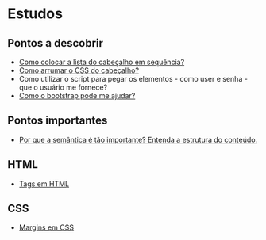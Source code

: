 # Estudos

## Pontos a descobrir
- [Como colocar a lista do cabeçalho em sequência?]()
- [Como arrumar o CSS do cabeçalho?](https://www.w3schools.com/css/css_padding.asp)
- Como utilizar o script para pegar os elementos - como user e senha - que o usuário me fornece? 
- [Como o bootstrap pode me ajudar?](https://www.w3schools.com/bootstrap5/bootstrap_get_started.php)
 
## Pontos importantes
- [Por que a semântica é tão importante? Entenda a estrutura do conteúdo.](https://developer.mozilla.org/pt-BR/docs/Learn/HTML/Introduction_to_HTML/Document_and_website_structure)



## HTML

- [Tags em HTML](https://www.w3schools.com/html/default.asp)

## CSS

- [Margins em CSS](https://www.w3schools.com/css/css_margin.asp)